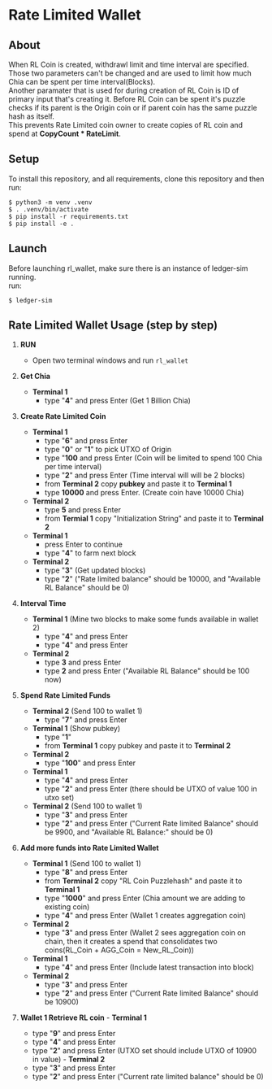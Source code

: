 # Rate Limited Wallet

## About
  When RL Coin is created, withdrawl limit and time interval are specified. Those two parameters can't be changed and are used to limit how much Chia can be spent per time interval(Blocks).    
  Another paramater that is used for during creation of RL Coin is ID of primary input that's creating it. Before RL Coin can be spent it's puzzle checks if its parent is the Origin coin or if parent coin has the same puzzle hash as itself.     
  This prevents Rate Limited coin owner to create copies of RL coin and spend at **CopyCount * RateLimit**.    

## Setup

To install this repository, and all requirements, clone this repository and then run:

```
$ python3 -m venv .venv
$ . .venv/bin/activate
$ pip install -r requirements.txt
$ pip install -e .
```
## Launch

Before launching rl_wallet, make sure there is an instance of ledger-sim running.   
run:
```
$ ledger-sim
```

## Rate Limited Wallet Usage (step by step)
  1. **RUN**
     - Open two terminal windows and run  ```rl_wallet```

  2. **Get Chia**
     - **Terminal 1**
       - type "**4**" and press Enter (Get 1 Billion Chia)
  3. **Create Rate Limited Coin**
     - **Terminal 1**
       - type "**6**" and press Enter
       - type "**0**" or "**1**" to pick UTXO of Origin
       - type "**100** and press Enter (Coin will be limited to spend 100 Chia per time interval)
       - type "**2**" and press Enter (Time interval will will be 2 blocks)
       - from **Terminal 2** copy **pubkey** and paste it to **Terminal 1**
       - type **10000** and press Enter. (Create coin have 10000 Chia)
     - **Terminal 2**
       - type **5** and press Enter
       - from **Termial 1** copy "Initialization String" and paste it to **Terminal 2**
     - **Terminal 1**
       - press Enter to continue
       - type "**4**" to farm next block
     - **Terminal 2**
       - type "**3**" (Get updated blocks)
       - type "**2**" ("Rate limited balance" should be 10000, and "Available RL Balance" should be 0)
  4. **Interval Time**
     - **Terminal 1** (Mine two blocks to make some funds available in wallet 2)
       - type "**4**" and press Enter
       - type "**4**" and press Enter
     - **Terminal 2**
       - type **3** and press Enter
       - type **2** and press Enter ("Available RL Balance" should be 100 now)
  5. **Spend Rate Limited Funds**
     - **Terminal 2** (Send 100 to wallet 1)
       - type "**7**" and press Enter
     - **Terminal 1** (Show pubkey)
       - type "**1**"
       - from **Terminal 1** copy pubkey and paste it to **Terminal 2**
     - **Terminal 2**
       - type "**100**" and press Enter
     - **Terminal 1**
       - type "**4**" and press Enter
       - type "**2**" and press Enter (there should be UTXO of value 100 in utxo set)
     - **Terminal 2** (Send 100 to wallet 1)
       - type "**3**" and press Enter
       - type "**2**" and press Enter ("Current Rate limited Balance" should be 9900, and "Available RL Balance:" should be 0)
  6. **Add more funds into Rate Limited Wallet**
     - **Terminal 1** (Send 100 to wallet 1)
       - type "**8**" and press Enter
       - from **Terminal 2** copy "RL Coin Puzzlehash" and paste it to **Terminal 1**
       - type "**1000**" and press Enter (Chia amount we are adding to existing coin)
       - type "**4**" and press Enter (Wallet 1 creates aggregation coin)
     - **Terminal 2**
       - type "**3**" and press Enter (Wallet 2 sees aggregation coin on chain, then it creates a spend that consolidates two coins(RL_Coin + AGG_Coin = New_RL_Coin))
     - **Terminal 1**
       - type "**4**" and press Enter (Include latest transaction into block)
     - **Terminal 2**
       - type "**3**" and press Enter
       - type "**2**" and press Enter ("Current Rate limited Balance" should be 10900)
  7. **Wallet 1 Retrieve RL coin**
    - **Terminal 1**
       - type "**9**" and press Enter
       - type "**4**" and press Enter
       - type "**2**" and press Enter (UTXO set should include UTXO of 10900 in value)
    - **Terminal 2**
       - type "**3**" and press Enter
       - type "**2**" and press Enter ("Current rate limited balance" should be 0)